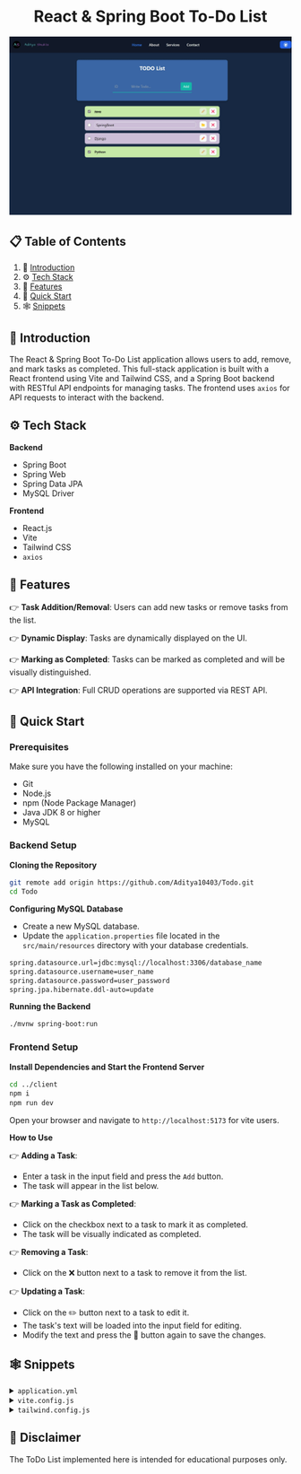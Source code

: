<div align="center">
<h1 align="center">React & Spring Boot To-Do List</h1>
      <img src="client/src/assets/todo.jpeg" alt="Project Banner">
  <br />

  <!-- <div>
    <img src="https://img.shields.io/badge/-Tailwind_CSS-black?style=for-the-badge&logoColor=white&logo=tailwindcss&color=06B6D4" alt="tailwindcss" />
  </div> -->
</div>

## 📋 <a name="table">Table of Contents</a>

1. 🤖 [Introduction](#introduction)
2. ⚙️ [Tech Stack](#tech-stack)
3. 🔋 [Features](#features)
4. 🤸 [Quick Start](#quick-start)
5. 🕸️ [Snippets](#snippets)

## <a name="introduction">🤖 Introduction</a>

The React & Spring Boot To-Do List application allows users to add, remove, and mark tasks as completed. This full-stack application is built with a React frontend using Vite and Tailwind CSS, and a Spring Boot backend with RESTful API endpoints for managing tasks. The frontend uses `axios` for API requests to interact with the backend.

## <a name="tech-stack">⚙️ Tech Stack</a>

**Backend**
- Spring Boot
- Spring Web
- Spring Data JPA
- MySQL Driver

**Frontend** 
- React.js
- Vite
- Tailwind CSS
- `axios`


## <a name="features">🌟 Features</a>

👉 **Task Addition/Removal**: Users can add new tasks or remove tasks from the list.

👉 **Dynamic Display**: Tasks are dynamically displayed on the UI.

👉 **Marking as Completed**: Tasks can be marked as completed and will be visually distinguished.

👉 **API Integration**: Full CRUD operations are supported via REST API.

## <a name="quick-start">🤸 Quick Start</a>

### Prerequisites

Make sure you have the following installed on your machine:

- Git
- Node.js
- npm (Node Package Manager)
- Java JDK 8 or higher
- MySQL


### Backend Setup

**Cloning the Repository**

```bash
git remote add origin https://github.com/Aditya10403/Todo.git
cd Todo
```

**Configuring MySQL Database**

- Create a new MySQL database.
- Update the `application.properties` file located in the `src/main/resources` directory with your database credentials.

```properties
spring.datasource.url=jdbc:mysql://localhost:3306/database_name
spring.datasource.username=user_name
spring.datasource.password=user_password
spring.jpa.hibernate.ddl-auto=update
```

**Running the Backend**

```bash
./mvnw spring-boot:run
```

### Frontend Setup

**Install Dependencies and Start the Frontend Server**

```bash
cd ../client
npm i
npm run dev
```

Open your browser and navigate to `http://localhost:5173` for vite users.

**How to Use**

👉 **Adding a Task**: 
- Enter a task in the input field and press the `Add` button.
- The task will appear in the list below.

👉 **Marking a Task as Completed**: 
- Click on the checkbox next to a task to mark it as completed.
- The task will be visually indicated as completed.

👉 **Removing a Task**: 
- Click on the ❌ button next to a task to remove it from the list.

👉 **Updating a Task**: 
- Click on the ✏️ button next to a task to edit it.
- The task's text will be loaded into the input field for editing.
- Modify the text and press the 📁 button again to save the changes.


## <a name="snippets">🕸️ Snippets</a>

<details>
<summary><code>application.yml</code></summary>

```yml
spring:
  application:
    name: Todo_api

  jpa:
    hibernate:
      ddl-auto: update
    show-sql: true

  datasource:
    url:  jdbc:mysql://localhost:3306/database_name
    username: user_name
    password: user_password
    driver-class-name: com.mysql.cj.jdbc.Driver

server:
  port: 8085 # configure port

```

</details>

<details>
<summary><code>vite.config.js</code></summary>

```javascript
import { defineConfig } from "vite";
import react from "@vitejs/plugin-react";

// https://vitejs.dev/config/
export default defineConfig({
  server: {
    proxy: {
      "/api": {
        target: "http://localhost:8085",
        secure: false,
      },
    },
  },
  plugins: [react()],
});

```

</details>

<details>
<summary><code>tailwind.config.js</code></summary>

```javascript
/** @type {import('tailwindcss').Config} */
export default {
  content: [
    "./index.html",
    "./src/**/*.{js,ts,jsx,tsx}",
  ],
  theme: {
    extend: {},
  },
  plugins: [],
}
```

</details>


## <a>🚨 Disclaimer</a>

The ToDo List implemented here is intended for educational purposes only.

#

